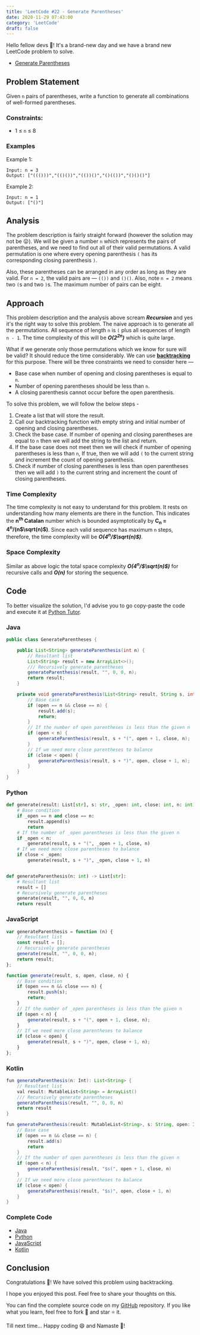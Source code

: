```yaml
---
title: 'LeetCode #22 - Generate Parentheses'
date: 2020-11-29 07:43:00
category: 'LeetCode'
draft: false
---
```


Hello fellow devs :wave:! It's a brand-new day and we have a brand new LeetCode problem to solve.

- [Generate Parentheses](https://leetcode.com/problems/generate-parentheses/)

## Problem Statement
Given `n` pairs of parentheses, write a function to generate all combinations of well-formed parentheses.

### Constraints:
- 1 ≤ `n` ≤ 8

### Examples

Example 1:
```
Input: n = 3
Output: ["((()))","(()())","(())()","()(())","()()()"]
```

Example 2:
```
Input: n = 1
Output: ["()"]
```

## Analysis
The problem description is fairly straight forward (however the solution may not be :stuck_out_tongue:). We will be given a number `n` which represents the pairs of parentheses, and we need to find out all  of their valid permutations. A valid permutation is one where every opening parenthesis `(` has its corresponding closing parenthesis `)`.

Also, these parentheses can be arranged in any order as long as they are valid. For `n = 2`, the valid pairs are — `(())` and `()()`. Also, note `n = 2` means two `(`s and two `)`s. The maximum number of pairs can be eight.

## Approach
This problem description and the analysis above scream ***Recursion*** and yes it's the right way to solve this problem. The naive approach is to generate all the permutations. All sequence of length `n` is `(` plus all sequences of length `n - 1`. The time complexity of this will be ***O(2<sup>2n</sup>)*** which is quite large.

What if we generate only those permutations which we know for sure will be valid? It should reduce the time considerably. We can use **[backtracking](https://www.geeksforgeeks.org/backtracking-introduction/#:~:text=Backtracking%20is%20an%20algorithmic%2Dtechnique,reaching%20any%20level%20of%20the)** for this purpose. There will be three constraints we need to consider here — 
- Base case when number of opening and closing parentheses is equal to `n`.
- Number of opening parentheses should be less than `n`.
- A closing parenthesis cannot occur before the open parenthesis.

To solve this problem, we will follow the below steps -
1. Create a list that will store the result.
2. Call our backtracking function with empty string and initial number of opening and closing parentheses. 
3. Check the base case. If number of opening and closing parentheses are equal to `n` then we will add the string to the list and return.
4. If the base case does not meet then we will check if number of opening parentheses is less than `n`, If true, then we will add `(` to the current string and increment the count of opening parenthesis.
5. Check if number of closing parentheses is less than open parentheses then we will add `)` to the current string and increment the count of closing parentheses.

### Time Complexity
The time complexity is not easy to understand for this problem. It rests on understanding how many elements are there in the function. This indicates the **n<sup>th</sup> Catalan** number which is bounded asymptotically by **C<sub>n</sub> = 4<sup>n</sup>/(n$\sqrt(n)$)**. Since each valid sequence has maximum `n` steps, therefore, the time complexity will be ***O(4<sup>n</sup>/$\sqrt(n)$)***.

### Space Complexity
Similar as above logic the total space complexity ***O(4<sup>n</sup>/$\sqrt(n)$)*** for recursive calls and ***O(n)*** for storing the sequence.

## Code

To better visualize the solution, I'd advise you to go copy-paste the code and execute it at [Python Tutor](http://www.pythontutor.com).

### Java

```java
public class GenerateParentheses {

    public List<String> generateParenthesis(int n) {
        // Resultant list
        List<String> result = new ArrayList<>();
        /// Recursively generate parentheses
        generateParenthesis(result, "", 0, 0, n);
        return result;
    }

    private void generateParenthesis(List<String> result, String s, int open, int close, int n) {
        // Base case
        if (open == n && close == n) {
            result.add(s);
            return;
        }
        // If the number of open parentheses is less than the given n
        if (open < n) {
            generateParenthesis(result, s + "(", open + 1, close, n);
        }
        // If we need more close parentheses to balance
        if (close < open) {
            generateParenthesis(result, s + ")", open, close + 1, n);
        }
    }
}
```

### Python

```python
def generate(result: List[str], s: str, _open: int, close: int, n: int):
    # Base condition
    if _open == n and close == n:
        result.append(s)
        return
    # If the number of _open parentheses is less than the given n
    if _open < n:
        generate(result, s + "(", _open + 1, close, n)
    # If we need more close parentheses to balance
    if close < _open:
        generate(result, s + ")", _open, close + 1, n)


def generateParenthesis(n: int) -> List[str]:
    # Resultant list
    result = []
    # Recursively generate parentheses
    generate(result, "", 0, 0, n)
    return result
```

### JavaScript

```javascript
var generateParenthesis = function (n) {
    // Resultant list
    const result = [];
    // Recursively generate parentheses
    generate(result, "", 0, 0, n);
    return result;
};

function generate(result, s, open, close, n) {
    // Base condition
    if (open === n && close === n) {
        result.push(s);
        return;
    }
    // If the number of _open parentheses is less than the given n
    if (open < n) {
        generate(result, s + "(", open + 1, close, n);
    }
    // If we need more close parentheses to balance
    if (close < open) {
        generate(result, s + ")", open, close + 1, n);
    }
};
```

### Kotlin

```java
fun generateParenthesis(n: Int): List<String> {
    // Resultant list
    val result: MutableList<String> = ArrayList()
    /// Recursively generate parentheses
    generateParenthesis(result, "", 0, 0, n)
    return result
}

fun generateParenthesis(result: MutableList<String>, s: String, open: Int, close: Int, n: Int) {
    // Base case
    if (open == n && close == n) {
        result.add(s)
        return
    }
    // If the number of open parentheses is less than the given n
    if (open < n) {
        generateParenthesis(result, "$s(", open + 1, close, n)
    }
    // If we need more close parentheses to balance
    if (close < open) {
        generateParenthesis(result, "$s)", open, close + 1, n)
    }
}
```

### Complete Code
- [Java](https://github.com/ani03sha/RedQuarkTutorials/blob/master/LeetCode/Java/src/main/java/org/redquark/tutorials/leetcode/GenerateParentheses.java)
- [Python](https://github.com/ani03sha/RedQuarkTutorials/blob/master/LeetCode/Python/src/Generate_Parentheses.py)
- [JavaScript](https://github.com/ani03sha/RedQuarkTutorials/blob/master/LeetCode/JavaScript/src/generate_parentheses.js)
- [Kotlin](https://github.com/ani03sha/RedQuarkTutorials/blob/master/LeetCode/Kotlin/src/main/kotlin/org/redquark/tutorials/leetcode/GenerateParentheses.kt)

## Conclusion

Congratulations :clap:! We have solved this problem using backtracking.

I hope you enjoyed this post. Feel free to share your thoughts on this.

You can find the complete source code on my [GitHub](https://github.com/ani03sha/RedQuarkTutorials/tree/master/LeetCode) repository. If you like what you learn, feel free to fork 🔪 and star ⭐ it.

Till next time… Happy coding 😄 and Namaste :pray:!
